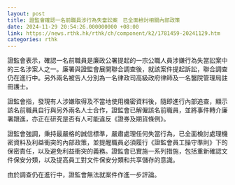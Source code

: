 ```yaml
---
layout: post
title: 證監會確認一名前職員涉行為失當訟案　已全面檢討相關內部政策
date: 2024-11-29 20:54:26.000000000 +08:00
link: https://news.rthk.hk/rthk/ch/component/k2/1781459-20241129.htm
categories: rthk
---
```


證監會表示，確認一名前職員是廉政公署提起的一宗公職人員涉嫌行為失當訟案中的三名涉案人之一。廉署與證監會展開聯合調查後，就該案件提起訴訟，聯合調查仍在進行中。另外兩名被告人分別為一名律政司高級政府律師及一名醫院管理局註冊護士。

證監會指，發現有人涉嫌取得及不當地使用機密資料後，隨即進行內部追查，顯示該名前職員自行與另外兩名人士合作，證監會已解僱該名前職員，並將事件轉介廉署跟進，亦正在研究是否有人可能違反《證券及期貨條例》。

證監會強調，秉持最嚴格的誠信標準，嚴肅處理任何失當行為，已全面檢討處理機密資料及利益衝突的內部政策，並提醒職員必須履行《證監會員工操守準則》下的保密責任，以及避免利益衝突的義務。證監會已實施一系列措施，包括重新確認文件保安分類，以及提高員工對文件保安分類和共享儲存的意識。

由於調查仍在進行中，證監會無法就案件作進一步評論。

